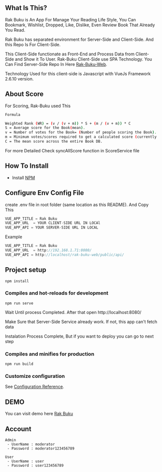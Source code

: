 ## What Is This?

Rak Buku is An App For Manage Your Reading Life Style, You Can Bookmark, Wishlist, Dropped, Like, Dislike, Even Review Book That Already You Read.

Rak Buku has separated environment for Server-Side and Client-Side. And this Repo Is For Client-Side.

This Client-Side functionate as Front-End and Process Data from Client-Side and Show it To User. Rak-Buku Client-Side use SPA Technology. You Can Find Server-Side Repo In Here [Rak-Buku-Web](https://github.com/IrhamMaulani/rak-buku-web).

Technology Used for this client-side is Javascript with VueJs Framework 2.6.10 version.

## About Score

For Scoring, Rak-Buku used This

```sh
Formula

Weighted Rank (WR) = (v / (v + m)) * S + (m / (v + m)) * C
S = Average score for the Book(mean).
v = Number of votes for the Book= (Number of people scoring the Book).
m = Minimum votes/scores required to get a calculated score (currently 50 scores required).
C = The mean score across the entire Book DB.
```

For more Detailed Check syncAllScore function in ScoreService file

## How To Install

- Install [NPM](https://www.npmjs.com/)

## Configure Env Config File

create .env file in root folder (same location as this README). And Copy This

```javascript
VUE_APP_TITLE = Rak Buku
VUE_APP_URL  = YOUR CLIENT-SIDE URL IN LOCAl
VUE_APP_API = YOUR SERVER-SIDE URL IN LOCAL
```

Example

```javascript
VUE_APP_TITLE = Rak Buku
VUE_APP_URL  = http://192.168.1.71:8080/
VUE_APP_API = http://localhost/rak-buku-web/public/api/
```

## Project setup

```
npm install
```

### Compiles and hot-reloads for development

```
npm run serve
```

Wait Until process Completed. After that open http://localhost:8080/ 

Make Sure that Server-Side Service already work. If not, this app can't fetch data

Instalation Process Complete, But if you want to deploy you can go to next step

### Compiles and minifies for production

```
npm run build
```

### Customize configuration

See [Configuration Reference](https://cli.vuejs.org/config/).

## DEMO

You can visit demo here [Rak Buku](https://rak-buku-240414.firebaseapp.com/)

## Account

```
Admin
 - UserName : moderator
 - Password : moderator123456789

User
 - UserName : user
 - Password : user123456789
```
